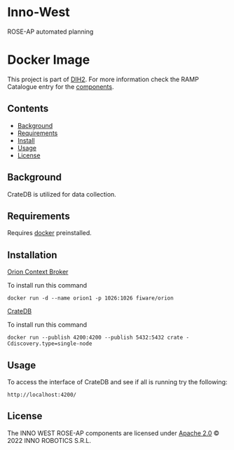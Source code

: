 # Inno-West
 ROSE-AP automated planning

# Docker Image
This project is part of [DIH2](http://www.dih-squared.eu/). For more information check the RAMP Catalogue entry for the [components](https://github.com/xxx).
 ## Contents

-   [Background](#background)
-   [Requirements](#requirements)
-   [Install](#install)
-   [Usage](#usage)
-   [License](#license)

## Background

CrateDB is utilized for data collection.

## Requirements

Requires [docker](https://github.com/docker) preinstalled.

## Installation

[Orion Context Broker](https://github.com/telefonicaid/fiware-orion/tree/master/docker)

To install run this command

```text
docker run -d --name orion1 -p 1026:1026 fiware/orion
```

[CrateDB](https://github.com/crate/crate)

To install run this command

```text
docker run --publish 4200:4200 --publish 5432:5432 crate -Cdiscovery.type=single-node
```

## Usage

To access the interface of CrateDB and see if all is running try the following:
```text
http://localhost:4200/
```

## License
The INNO WEST ROSE-AP components are licensed under [Apache 2.0](/LICENSE) © 2022 INNO ROBOTICS S.R.L.
